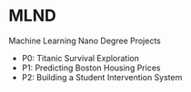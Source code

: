 # MLND
Machine Learning Nano Degree Projects
- P0: Titanic Survival Exploration
- P1: Predicting Boston Housing Prices
- P2: Building a Student Intervention System

